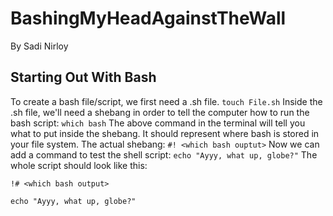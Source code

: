 # BashingMyHeadAgainstTheWall
By Sadi Nirloy 
## Starting Out With Bash
To create a bash file/script, we first need a .sh file.
``` touch File.sh ```
Inside the .sh file, we'll need a shebang in order to tell the computer how to run the bash script:
``` which bash ```
The above command in the terminal will tell you what to put inside the shebang. It should represent where bash is stored in your file system.
The actual shebang:
``` #! <which bash ouptut> ```
Now we can add a command to test the shell script:
``` echo "Ayyy, what up, globe?" ```
The whole script should look like this:
```
!# <which bash output>

echo "Ayyy, what up, globe?" 
```